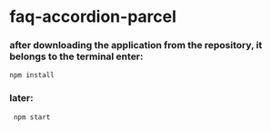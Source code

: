 # faq-accordion-parcel

### after downloading the application from the repository, it belongs to the terminal enter:
```
npm install
```
### later:
```
 npm start
```
